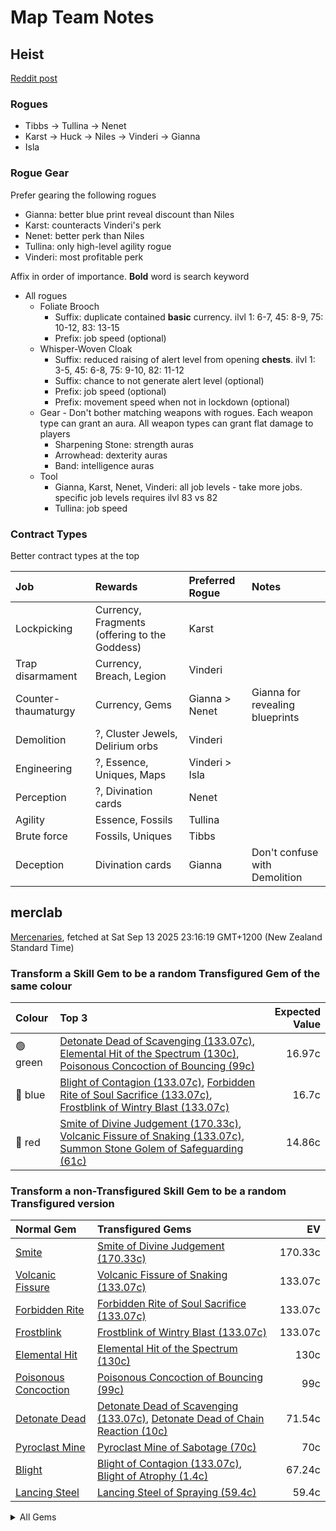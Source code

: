# Map Team Notes

## Heist

[Reddit post](https://www.reddit.com/r/pathofexile/comments/t9l76f/big_guide_to_heist_how_i_made_a_mirror_in_a_week/)

### Rogues

- Tibbs -> Tullina -> Nenet
- Karst -> Huck -> Niles -> Vinderi -> Gianna
- Isla

### Rogue Gear

Prefer gearing the following rogues

- Gianna: better blue print reveal discount than Niles
- Karst: counteracts Vinderi's perk
- Nenet: better perk than Niles
- Tullina: only high-level agility rogue
- Vinderi: most profitable perk

Affix in order of importance. **Bold** word is search keyword

- All rogues
  - Foliate Brooch
    - Suffix: duplicate contained **basic** currency. ilvl 1: 6-7, 45: 8-9, 75:
      10-12, 83: 13-15
    - Prefix: job speed (optional)
  - Whisper-Woven Cloak
    - Suffix: reduced raising of alert level from opening **chests**. ilvl 1:
      3-5, 45: 6-8, 75: 9-10, 82: 11-12
    - Suffix: chance to not generate alert level (optional)
    - Prefix: job speed (optional)
    - Prefix: movement speed when not in lockdown (optional)
  - Gear - Don't bother matching weapons with rogues. Each weapon type can grant
    an aura. All weapon types can grant flat damage to players
    - Sharpening Stone: strength auras
    - Arrowhead: dexterity auras
    - Band: intelligence auras
  - Tool
    - Gianna, Karst, Nenet, Vinderi: all job levels - take more jobs. specific
      job levels requires ilvl 83 vs 82
    - Tullina: job speed

### Contract Types

Better contract types at the top

| Job                 | Rewards                                       | Preferred Rogue | Notes                           |
| :------------------ | :-------------------------------------------- | :-------------- | :------------------------------ |
| Lockpicking         | Currency, Fragments (offering to the Goddess) | Karst           |                                 |
| Trap disarmament    | Currency, Breach, Legion                      | Vinderi         |                                 |
| Counter-thaumaturgy | Currency, Gems                                | Gianna > Nenet  | Gianna for revealing blueprints |
| Demolition          | ?, Cluster Jewels, Delirium orbs              | Vinderi         |                                 |
| Engineering         | ?, Essence, Uniques, Maps                     | Vinderi > Isla  |                                 |
| Perception          | ?, Divination cards                           | Nenet           |                                 |
| Agility             | Essence, Fossils                              | Tullina         |                                 |
| Brute force         | Fossils, Uniques                              | Tibbs           |                                 |
| Deception           | Divination cards                              | Gianna          | Don't confuse with Demolition   |

## merclab

[Mercenaries](https://poe.ninja/economy/mercenaries/skill-gems), fetched at Sat Sep 13 2025 23:16:19 GMT+1200 (New Zealand Standard Time)

### Transform a Skill Gem to be a random Transfigured Gem of the same colour

Colour | Top 3 | Expected Value
:- | :- | -:
🟢 green | [Detonate Dead of Scavenging (133.07c)](https://poe.ninja/economy/mercenaries/skill-gems/detonate-dead-of-scavenging-1), [Elemental Hit of the Spectrum (130c)](https://poe.ninja/economy/mercenaries/skill-gems/elemental-hit-of-the-spectrum-1), [Poisonous Concoction of Bouncing (99c)](https://poe.ninja/economy/mercenaries/skill-gems/poisonous-concoction-of-bouncing-1) | 16.97c
🔵 blue | [Blight of Contagion (133.07c)](https://poe.ninja/economy/mercenaries/skill-gems/blight-of-contagion-1), [Forbidden Rite of Soul Sacrifice (133.07c)](https://poe.ninja/economy/mercenaries/skill-gems/forbidden-rite-of-soul-sacrifice-1), [Frostblink of Wintry Blast (133.07c)](https://poe.ninja/economy/mercenaries/skill-gems/frostblink-of-wintry-blast-1) | 16.7c
🔴 red | [Smite of Divine Judgement (170.33c)](https://poe.ninja/economy/mercenaries/skill-gems/smite-of-divine-judgement-1), [Volcanic Fissure of Snaking (133.07c)](https://poe.ninja/economy/mercenaries/skill-gems/volcanic-fissure-of-snaking-1), [Summon Stone Golem of Safeguarding (61c)](https://poe.ninja/economy/mercenaries/skill-gems/summon-stone-golem-of-safeguarding-1) | 14.86c

### Transform a non-Transfigured Skill Gem to be a random Transfigured version


Normal Gem | Transfigured Gems | EV
 :- | :- | -: 
[Smite](Smite) | [Smite of Divine Judgement (170.33c)](https://poe.ninja/economy/mercenaries/skill-gems/) | 170.33c
[Volcanic Fissure](Volcanic_Fissure) | [Volcanic Fissure of Snaking (133.07c)](https://poe.ninja/economy/mercenaries/skill-gems/) | 133.07c
[Forbidden Rite](Forbidden_Rite) | [Forbidden Rite of Soul Sacrifice (133.07c)](https://poe.ninja/economy/mercenaries/skill-gems/) | 133.07c
[Frostblink](Frostblink) | [Frostblink of Wintry Blast (133.07c)](https://poe.ninja/economy/mercenaries/skill-gems/) | 133.07c
[Elemental Hit](Elemental_Hit) | [Elemental Hit of the Spectrum (130c)](https://poe.ninja/economy/mercenaries/skill-gems/) | 130c
[Poisonous Concoction](Poisonous_Concoction) | [Poisonous Concoction of Bouncing (99c)](https://poe.ninja/economy/mercenaries/skill-gems/) | 99c
[Detonate Dead](Detonate_Dead) | [Detonate Dead of Scavenging (133.07c)](https://poe.ninja/economy/mercenaries/skill-gems/), [Detonate Dead of Chain Reaction (10c)](https://poe.ninja/economy/mercenaries/skill-gems/) | 71.54c
[Pyroclast Mine](Pyroclast_Mine) | [Pyroclast Mine of Sabotage (70c)](https://poe.ninja/economy/mercenaries/skill-gems/) | 70c
[Blight](Blight) | [Blight of Contagion (133.07c)](https://poe.ninja/economy/mercenaries/skill-gems/), [Blight of Atrophy (1.4c)](https://poe.ninja/economy/mercenaries/skill-gems/) | 67.24c
[Lancing Steel](Lancing_Steel) | [Lancing Steel of Spraying (59.4c)](https://poe.ninja/economy/mercenaries/skill-gems/) | 59.4c

<details><summary> All Gems </summary>
Normal Gem | Transfigured Gems | EV
 :- | :- | -: 
[Smite](Smite) | [Smite of Divine Judgement (170.33c)](https://poe.ninja/economy/mercenaries/skill-gems/) | 170.33c
[Volcanic Fissure](Volcanic_Fissure) | [Volcanic Fissure of Snaking (133.07c)](https://poe.ninja/economy/mercenaries/skill-gems/) | 133.07c
[Forbidden Rite](Forbidden_Rite) | [Forbidden Rite of Soul Sacrifice (133.07c)](https://poe.ninja/economy/mercenaries/skill-gems/) | 133.07c
[Frostblink](Frostblink) | [Frostblink of Wintry Blast (133.07c)](https://poe.ninja/economy/mercenaries/skill-gems/) | 133.07c
[Elemental Hit](Elemental_Hit) | [Elemental Hit of the Spectrum (130c)](https://poe.ninja/economy/mercenaries/skill-gems/) | 130c
[Poisonous Concoction](Poisonous_Concoction) | [Poisonous Concoction of Bouncing (99c)](https://poe.ninja/economy/mercenaries/skill-gems/) | 99c
[Detonate Dead](Detonate_Dead) | [Detonate Dead of Scavenging (133.07c)](https://poe.ninja/economy/mercenaries/skill-gems/), [Detonate Dead of Chain Reaction (10c)](https://poe.ninja/economy/mercenaries/skill-gems/) | 71.54c
[Pyroclast Mine](Pyroclast_Mine) | [Pyroclast Mine of Sabotage (70c)](https://poe.ninja/economy/mercenaries/skill-gems/) | 70c
[Blight](Blight) | [Blight of Contagion (133.07c)](https://poe.ninja/economy/mercenaries/skill-gems/), [Blight of Atrophy (1.4c)](https://poe.ninja/economy/mercenaries/skill-gems/) | 67.24c
[Lancing Steel](Lancing_Steel) | [Lancing Steel of Spraying (59.4c)](https://poe.ninja/economy/mercenaries/skill-gems/) | 59.4c
[Firestorm](Firestorm) | [Firestorm of Pelting (100c)](https://poe.ninja/economy/mercenaries/skill-gems/), [Firestorm of Meteors (9c)](https://poe.ninja/economy/mercenaries/skill-gems/) | 54.5c
[Penance Brand](Penance_Brand) | [Penance Brand of Dissipation (100c)](https://poe.ninja/economy/mercenaries/skill-gems/), [Penance Brand of Conduction (5c)](https://poe.ninja/economy/mercenaries/skill-gems/) | 52.5c
[Cyclone](Cyclone) | [Cyclone of Tumult (50c)](https://poe.ninja/economy/mercenaries/skill-gems/) | 50c
[Summon Lightning Golem](Summon_Lightning_Golem) | [Summon Lightning Golem of Hordes (45.8c)](https://poe.ninja/economy/mercenaries/skill-gems/) | 45.8c
[Blink Arrow](Blink_Arrow) | [Blink Arrow of Prismatic Clones (50c)](https://poe.ninja/economy/mercenaries/skill-gems/), [Blink Arrow of Bombarding Clones (30c)](https://poe.ninja/economy/mercenaries/skill-gems/) | 40c
[Mirror Arrow](Mirror_Arrow) | [Mirror Arrow of Bombarding Clones (57.5c)](https://poe.ninja/economy/mercenaries/skill-gems/), [Mirror Arrow of Prismatic Clones (20c)](https://poe.ninja/economy/mercenaries/skill-gems/) | 38.75c
[Summon Stone Golem](Summon_Stone_Golem) | [Summon Stone Golem of Safeguarding (61c)](https://poe.ninja/economy/mercenaries/skill-gems/), [Summon Stone Golem of Hordes (5c)](https://poe.ninja/economy/mercenaries/skill-gems/) | 33c
[Animate Weapon](Animate_Weapon) | [Animate Weapon of Self Reflection (43c)](https://poe.ninja/economy/mercenaries/skill-gems/), [Animate Weapon of Ranged Arms (20c)](https://poe.ninja/economy/mercenaries/skill-gems/) | 31.5c
[Cremation](Cremation) | [Cremation of the Volcano (59.4c)](https://poe.ninja/economy/mercenaries/skill-gems/), [Cremation of Exhuming (3.6c)](https://poe.ninja/economy/mercenaries/skill-gems/) | 31.5c
[Crackling Lance](Crackling_Lance) | [Crackling Lance of Disintegration (50c)](https://poe.ninja/economy/mercenaries/skill-gems/), [Crackling Lance of Branching (11c)](https://poe.ninja/economy/mercenaries/skill-gems/) | 30.5c
[Righteous Fire](Righteous_Fire) | [Righteous Fire of Arcane Devotion (28.4c)](https://poe.ninja/economy/mercenaries/skill-gems/) | 28.4c
[Summon Holy Relic](Summon_Holy_Relic) | [Summon Holy Relic of Conviction (26.4c)](https://poe.ninja/economy/mercenaries/skill-gems/) | 26.4c
[Ethereal Knives](Ethereal_Knives) | [Ethereal Knives of the Massacre (43.5c)](https://poe.ninja/economy/mercenaries/skill-gems/), [Ethereal Knives of Lingering Blades (8.4c)](https://poe.ninja/economy/mercenaries/skill-gems/) | 25.95c
[Lacerate](Lacerate) | [Lacerate of Haemorrhage (40c)](https://poe.ninja/economy/mercenaries/skill-gems/), [Lacerate of Butchering (5c)](https://poe.ninja/economy/mercenaries/skill-gems/) | 22.5c
[Bladefall](Bladefall) | [Bladefall of Volleys (39.5c)](https://poe.ninja/economy/mercenaries/skill-gems/), [Bladefall of Impaling (5c)](https://poe.ninja/economy/mercenaries/skill-gems/) | 22.25c
[Frenzy](Frenzy) | [Frenzy of Onslaught (20c)](https://poe.ninja/economy/mercenaries/skill-gems/) | 20c
[Flame Surge](Flame_Surge) | [Flame Surge of Combusting (20c)](https://poe.ninja/economy/mercenaries/skill-gems/) | 20c
[Kinetic Blast](Kinetic_Blast) | [Kinetic Blast of Clustering (19.8c)](https://poe.ninja/economy/mercenaries/skill-gems/) | 19.8c
[Purifying Flame](Purifying_Flame) | [Purifying Flame of Revelations (18c)](https://poe.ninja/economy/mercenaries/skill-gems/) | 18c
[Viper Strike](Viper_Strike) | [Viper Strike of the Mamba (17.5c)](https://poe.ninja/economy/mercenaries/skill-gems/) | 17.5c
[Spark](Spark) | [Spark of the Nova (30c)](https://poe.ninja/economy/mercenaries/skill-gems/), [Spark of Unpredictability (5c)](https://poe.ninja/economy/mercenaries/skill-gems/) | 17.5c
[Flicker Strike](Flicker_Strike) | [Flicker Strike of Power (15c)](https://poe.ninja/economy/mercenaries/skill-gems/) | 15c
[Summon Carrion Golem](Summon_Carrion_Golem) | [Summon Carrion Golem of Hordes (19c)](https://poe.ninja/economy/mercenaries/skill-gems/), [Summon Carrion Golem of Scavenging (10c)](https://poe.ninja/economy/mercenaries/skill-gems/) | 14.5c
[Summon Skeletons](Summon_Skeletons) | [Summon Skeletons of Mages (15.5c)](https://poe.ninja/economy/mercenaries/skill-gems/), [Summon Skeletons of Archers (10c)](https://poe.ninja/economy/mercenaries/skill-gems/) | 12.75c
[Ball Lightning](Ball_Lightning) | [Ball Lightning of Orbiting (20c)](https://poe.ninja/economy/mercenaries/skill-gems/), [Ball Lightning of Static (5c)](https://poe.ninja/economy/mercenaries/skill-gems/) | 12.5c
[Toxic Rain](Toxic_Rain) | [Toxic Rain of Withering (20c)](https://poe.ninja/economy/mercenaries/skill-gems/), [Toxic Rain of Sporeburst (4.08c)](https://poe.ninja/economy/mercenaries/skill-gems/) | 12.04c
[Ice Nova](Ice_Nova) | [Ice Nova of Frostbolts (13.8c)](https://poe.ninja/economy/mercenaries/skill-gems/), [Ice Nova of Deep Freeze (8c)](https://poe.ninja/economy/mercenaries/skill-gems/) | 10.9c
[Kinetic Bolt](Kinetic_Bolt) | [Kinetic Bolt of Fragmentation (10.6c)](https://poe.ninja/economy/mercenaries/skill-gems/) | 10.6c
[Summon Raging Spirit](Summon_Raging_Spirit) | [Summon Raging Spirit of Enormity (10.6c)](https://poe.ninja/economy/mercenaries/skill-gems/) | 10.6c
[Tornado](Tornado) | [Tornado of Elemental Turbulence (24.5c)](https://poe.ninja/economy/mercenaries/skill-gems/), [Tornado Shot of Cloudburst (5c)](https://poe.ninja/economy/mercenaries/skill-gems/), [Tornado Shot (1.13c)](https://poe.ninja/economy/mercenaries/skill-gems/) | 10.21c
[Discharge](Discharge) | [Discharge of Misery (10c)](https://poe.ninja/economy/mercenaries/skill-gems/) | 10c
[Ice Spear](Ice_Spear) | [Ice Spear of Splitting (10c)](https://poe.ninja/economy/mercenaries/skill-gems/) | 10c
[Lightning Conduit](Lightning_Conduit) | [Lightning Conduit of the Heavens (10c)](https://poe.ninja/economy/mercenaries/skill-gems/) | 10c
[Lightning Trap](Lightning_Trap) | [Lightning Trap of Sparking (10c)](https://poe.ninja/economy/mercenaries/skill-gems/) | 10c
[Power Siphon](Power_Siphon) | [Power Siphon of the Archmage (10c)](https://poe.ninja/economy/mercenaries/skill-gems/) | 10c
[Raise Zombie](Raise_Zombie) | [Raise Zombie of Slamming (10c)](https://poe.ninja/economy/mercenaries/skill-gems/), [Raise Zombie of Falling (10c)](https://poe.ninja/economy/mercenaries/skill-gems/) | 10c
[Vortex](Vortex) | [Vortex of Projection (10c)](https://poe.ninja/economy/mercenaries/skill-gems/) | 10c
[Flameblast](Flameblast) | [Flameblast of Celerity (15.9c)](https://poe.ninja/economy/mercenaries/skill-gems/), [Flameblast of Contraction (4c)](https://poe.ninja/economy/mercenaries/skill-gems/) | 9.95c
[Scourge Arrow](Scourge_Arrow) | [Scourge Arrow of Menace (9.9c)](https://poe.ninja/economy/mercenaries/skill-gems/) | 9.9c
[Summon Chaos Golem](Summon_Chaos_Golem) | [Summon Chaos Golem of the Maelström (11c)](https://poe.ninja/economy/mercenaries/skill-gems/), [Summon Chaos Golem of Hordes (8.5c)](https://poe.ninja/economy/mercenaries/skill-gems/) | 9.75c
[Soulrend](Soulrend) | [Soulrend of Reaping (10c)](https://poe.ninja/economy/mercenaries/skill-gems/), [Soulrend of the Spiral (8.5c)](https://poe.ninja/economy/mercenaries/skill-gems/) | 9.25c
[Fire Trap](Fire_Trap) | [Fire Trap of Blasting (9c)](https://poe.ninja/economy/mercenaries/skill-gems/) | 9c
[Storm Brand](Storm_Brand) | [Storm Brand of Indecision (9c)](https://poe.ninja/economy/mercenaries/skill-gems/) | 9c
[Bane](Bane) | [Bane of Condemnation (8.8c)](https://poe.ninja/economy/mercenaries/skill-gems/) | 8.8c
[Void Sphere](Void_Sphere) | [Void Sphere of Rending (8.6c)](https://poe.ninja/economy/mercenaries/skill-gems/) | 8.6c
[Volatile Dead](Volatile_Dead) | [Volatile Dead of Confinement (10c)](https://poe.ninja/economy/mercenaries/skill-gems/), [Volatile Dead of Seething (5c)](https://poe.ninja/economy/mercenaries/skill-gems/) | 7.5c
[Lightning Spire Trap](Lightning_Spire_Trap) | [Lightning Spire Trap of Zapping (10c)](https://poe.ninja/economy/mercenaries/skill-gems/), [Lightning Spire Trap of Overloading (5c)](https://poe.ninja/economy/mercenaries/skill-gems/) | 7.5c
[Molten Strike](Molten_Strike) | [Molten Strike of the Zenith (7.2c)](https://poe.ninja/economy/mercenaries/skill-gems/) | 7.2c
[Divine Ire](Divine_Ire) | [Divine Ire of Holy Lightning (10c)](https://poe.ninja/economy/mercenaries/skill-gems/), [Divine Ire of Disintegration (4.2c)](https://poe.ninja/economy/mercenaries/skill-gems/) | 7.1c
[Storm Rain](Storm_Rain) | [Storm Rain of the Fence (9.1c)](https://poe.ninja/economy/mercenaries/skill-gems/), [Storm Rain of the Conduit (5c)](https://poe.ninja/economy/mercenaries/skill-gems/) | 7.05c
[Contagion](Contagion) | [Contagion of Subsiding (11c)](https://poe.ninja/economy/mercenaries/skill-gems/), [Contagion of Transference (3c)](https://poe.ninja/economy/mercenaries/skill-gems/) | 7c
[Icicle Mine](Icicle_Mine) | [Icicle Mine of Fanning (9c)](https://poe.ninja/economy/mercenaries/skill-gems/), [Icicle Mine of Sabotage (5c)](https://poe.ninja/economy/mercenaries/skill-gems/) | 7c
[Summon Flame Golem](Summon_Flame_Golem) | [Summon Flame Golem of Hordes (10c)](https://poe.ninja/economy/mercenaries/skill-gems/), [Summon Flame Golem of the Meteor (3.6c)](https://poe.ninja/economy/mercenaries/skill-gems/) | 6.8c
[Double Strike](Double_Strike) | [Double Strike of Momentum (10c)](https://poe.ninja/economy/mercenaries/skill-gems/), [Double Strike of Impaling (3.6c)](https://poe.ninja/economy/mercenaries/skill-gems/) | 6.8c
[Hexblast](Hexblast) | [Hexblast of Havoc (9.3c)](https://poe.ninja/economy/mercenaries/skill-gems/), [Hexblast of Contradiction (4c)](https://poe.ninja/economy/mercenaries/skill-gems/) | 6.65c
[Ground Slam](Ground_Slam) | [Ground Slam of Earthshaking (6.5c)](https://poe.ninja/economy/mercenaries/skill-gems/) | 6.5c
[Arc](Arc) | [Arc of Oscillating (15.3c)](https://poe.ninja/economy/mercenaries/skill-gems/), [Arc of Surging (10.4c)](https://poe.ninja/economy/mercenaries/skill-gems/), [Arcanist Brand (3c)](https://poe.ninja/economy/mercenaries/skill-gems/), [Arctic Armour (2c)](https://poe.ninja/economy/mercenaries/skill-gems/), [Arcane Cloak (1c)](https://poe.ninja/economy/mercenaries/skill-gems/) | 6.34c
[Incinerate](Incinerate) | [Incinerate of Venting (10c)](https://poe.ninja/economy/mercenaries/skill-gems/), [Incinerate of Expanse (2.5c)](https://poe.ninja/economy/mercenaries/skill-gems/) | 6.25c
[Rain of Arrows](Rain_of_Arrows) | [Rain of Arrows of Saturation (9.6c)](https://poe.ninja/economy/mercenaries/skill-gems/), [Rain of Arrows of Artillery (2.6c)](https://poe.ninja/economy/mercenaries/skill-gems/) | 6.1c
[Cold Snap](Cold_Snap) | [Cold Snap of Power (6.1c)](https://poe.ninja/economy/mercenaries/skill-gems/) | 6.1c
[Stormbind](Stormbind) | [Stormbind of Teleportation (5.8c)](https://poe.ninja/economy/mercenaries/skill-gems/) | 5.8c
[Lightning Strike](Lightning_Strike) | [Lightning Strike of Arcing (5.6c)](https://poe.ninja/economy/mercenaries/skill-gems/) | 5.6c
[Eye of Winter](Eye_of_Winter) | [Eye of Winter of Transience (7.6c)](https://poe.ninja/economy/mercenaries/skill-gems/), [Eye of Winter of Finality (3.4c)](https://poe.ninja/economy/mercenaries/skill-gems/) | 5.5c
[Glacial Cascade](Glacial_Cascade) | [Glacial Cascade of the Fissure (5.4c)](https://poe.ninja/economy/mercenaries/skill-gems/) | 5.4c
[Ice Trap](Ice_Trap) | [Ice Trap of Hollowness (5.3c)](https://poe.ninja/economy/mercenaries/skill-gems/) | 5.3c
[Blade Blast](Blade_Blast) | [Blade Blast of Unloading (5.6c)](https://poe.ninja/economy/mercenaries/skill-gems/), [Blade Blast of Dagger Detonation (5c)](https://poe.ninja/economy/mercenaries/skill-gems/) | 5.3c
[Summon Ice Golem](Summon_Ice_Golem) | [Summon Ice Golem of Shattering (5.5c)](https://poe.ninja/economy/mercenaries/skill-gems/), [Summon Ice Golem of Hordes (5c)](https://poe.ninja/economy/mercenaries/skill-gems/) | 5.25c
[Animate Guardian](Animate_Guardian) | [Animate Guardian of Smiting (5c)](https://poe.ninja/economy/mercenaries/skill-gems/) | 5c
[Leap Slam](Leap_Slam) | [Leap Slam of Groundbreaking (5c)](https://poe.ninja/economy/mercenaries/skill-gems/) | 5c
[Blade Flurry](Blade_Flurry) | [Blade Flurry of Incision (5c)](https://poe.ninja/economy/mercenaries/skill-gems/) | 5c
[Burning Arrow](Burning_Arrow) | [Burning Arrow of Vigour (5c)](https://poe.ninja/economy/mercenaries/skill-gems/) | 5c
[Caustic Arrow](Caustic_Arrow) | [Caustic Arrow of Poison (5c)](https://poe.ninja/economy/mercenaries/skill-gems/) | 5c
[Dual Strike](Dual_Strike) | [Dual Strike of Ambidexterity (5c)](https://poe.ninja/economy/mercenaries/skill-gems/) | 5c
[Frost Blades](Frost_Blades) | [Frost Blades of Katabasis (5c)](https://poe.ninja/economy/mercenaries/skill-gems/) | 5c
[Puncture](Puncture) | [Puncture of Shanking (5c)](https://poe.ninja/economy/mercenaries/skill-gems/) | 5c
[Shrapnel Ballista](Shrapnel_Ballista) | [Shrapnel Ballista of Steel (5c)](https://poe.ninja/economy/mercenaries/skill-gems/) | 5c
[Bodyswap](Bodyswap) | [Bodyswap of Sacrifice (5c)](https://poe.ninja/economy/mercenaries/skill-gems/) | 5c
[Flame Dash](Flame_Dash) | [Flame Dash of Return (5c)](https://poe.ninja/economy/mercenaries/skill-gems/) | 5c
[Frost Bomb](Frost_Bomb) | [Frost Bomb of Instability (5c)](https://poe.ninja/economy/mercenaries/skill-gems/), [Frost Bomb of Forthcoming (5c)](https://poe.ninja/economy/mercenaries/skill-gems/) | 5c
[Galvanic Field](Galvanic_Field) | [Galvanic Field of Intensity (5c)](https://poe.ninja/economy/mercenaries/skill-gems/) | 5c
[Lightning Tendrils](Lightning_Tendrils) | [Lightning Tendrils of Escalation (5c)](https://poe.ninja/economy/mercenaries/skill-gems/), [Lightning Tendrils of Eccentricity (5c)](https://poe.ninja/economy/mercenaries/skill-gems/) | 5c
[Scorching Ray](Scorching_Ray) | [Scorching Ray of Immolation (5c)](https://poe.ninja/economy/mercenaries/skill-gems/) | 5c
[Raise Spectre](Raise_Spectre) | [Raise Spectre of Transience (4.9c)](https://poe.ninja/economy/mercenaries/skill-gems/) | 4.9c
[Summon Reaper](Summon_Reaper) | [Summon Reaper of Revenants (7.6c)](https://poe.ninja/economy/mercenaries/skill-gems/), [Summon Reaper of Eviscerating (2.2c)](https://poe.ninja/economy/mercenaries/skill-gems/) | 4.9c
[Armageddon Brand](Armageddon_Brand) | [Armageddon Brand of Recall (5.5c)](https://poe.ninja/economy/mercenaries/skill-gems/), [Armageddon Brand of Volatility (4c)](https://poe.ninja/economy/mercenaries/skill-gems/) | 4.75c
[Bear Trap](Bear_Trap) | [Bear Trap of Skewers (4.6c)](https://poe.ninja/economy/mercenaries/skill-gems/) | 4.6c
[Siege Ballista](Siege_Ballista) | [Siege Ballista of Splintering (4.6c)](https://poe.ninja/economy/mercenaries/skill-gems/) | 4.6c
[Boneshatter](Boneshatter) | [Boneshatter of Carnage (5c)](https://poe.ninja/economy/mercenaries/skill-gems/), [Boneshatter of Complex Trauma (4c)](https://poe.ninja/economy/mercenaries/skill-gems/) | 4.5c
[Essence Drain](Essence_Drain) | [Essence Drain of Desperation (5.3c)](https://poe.ninja/economy/mercenaries/skill-gems/), [Essence Drain of Wickedness (3.6c)](https://poe.ninja/economy/mercenaries/skill-gems/) | 4.45c
[Artillery Ballista](Artillery_Ballista) | [Artillery Ballista of Cross Strafe (5c)](https://poe.ninja/economy/mercenaries/skill-gems/), [Artillery Ballista of Focus Fire (3.76c)](https://poe.ninja/economy/mercenaries/skill-gems/) | 4.38c
[Ice Shot](Ice_Shot) | [Ice Shot of Penetration (4.2c)](https://poe.ninja/economy/mercenaries/skill-gems/) | 4.2c
[Rage Vortex](Rage_Vortex) | [Rage Vortex of Berserking (4c)](https://poe.ninja/economy/mercenaries/skill-gems/) | 4c
[Tectonic Slam](Tectonic_Slam) | [Tectonic Slam of Cataclysm (4c)](https://poe.ninja/economy/mercenaries/skill-gems/) | 4c
[Consecrated Path](Consecrated_Path) | [Consecrated Path of Endurance (4c)](https://poe.ninja/economy/mercenaries/skill-gems/) | 4c
[Infernal Blow](Infernal_Blow) | [Infernal Blow of Immolation (4c)](https://poe.ninja/economy/mercenaries/skill-gems/) | 4c
[Lightning Arrow](Lightning_Arrow) | [Lightning Arrow of Electrocution (4c)](https://poe.ninja/economy/mercenaries/skill-gems/) | 4c
[Barrage](Barrage) | [Barrage of Volley Fire (4c)](https://poe.ninja/economy/mercenaries/skill-gems/) | 4c
[Snipe](Snipe) | [Sniper's Mark (4c)](https://poe.ninja/economy/mercenaries/skill-gems/) | 4c
[Wild Strike](Wild_Strike) | [Wild Strike of Extremes (3.8c)](https://poe.ninja/economy/mercenaries/skill-gems/) | 3.8c
[Blade Vortex](Blade_Vortex) | [Blade Vortex of the Scythe (3.8c)](https://poe.ninja/economy/mercenaries/skill-gems/) | 3.8c
[Frozen Legion](Frozen_Legion) | [Frozen Legion of Rallying (3.2c)](https://poe.ninja/economy/mercenaries/skill-gems/) | 3.2c
[Earthshatter](Earthshatter) | [Earthshatter of Prominence (5c)](https://poe.ninja/economy/mercenaries/skill-gems/), [Earthshatter of Fragility (1.1c)](https://poe.ninja/economy/mercenaries/skill-gems/) | 3.05c
[Earthquake](Earthquake) | [Earthquake of Amplification (3c)](https://poe.ninja/economy/mercenaries/skill-gems/) | 3c
[Glacial Hammer](Glacial_Hammer) | [Glacial Hammer of Shattering (3c)](https://poe.ninja/economy/mercenaries/skill-gems/) | 3c
[Ice Crash](Ice_Crash) | [Ice Crash of Cadence (3c)](https://poe.ninja/economy/mercenaries/skill-gems/) | 3c
[Absolution](Absolution) | [Absolution of Inspiring (3c)](https://poe.ninja/economy/mercenaries/skill-gems/) | 3c
[Holy Flame Totem](Holy_Flame_Totem) | [Holy Flame Totem of Ire (3c)](https://poe.ninja/economy/mercenaries/skill-gems/) | 3c
[Shield Crush](Shield_Crush) | [Shield Crush of the Chieftain (3c)](https://poe.ninja/economy/mercenaries/skill-gems/) | 3c
[Bladestorm](Bladestorm) | [Bladestorm of Uncertainty (3c)](https://poe.ninja/economy/mercenaries/skill-gems/) | 3c
[Blade Trap](Blade_Trap) | [Blade Trap of Laceration (5c)](https://poe.ninja/economy/mercenaries/skill-gems/), [Blade Trap of Greatswords (1c)](https://poe.ninja/economy/mercenaries/skill-gems/) | 3c
[Explosive Trap](Explosive_Trap) | [Explosive Trap of Magnitude (5c)](https://poe.ninja/economy/mercenaries/skill-gems/), [Explosive Trap of Shrapnel (1c)](https://poe.ninja/economy/mercenaries/skill-gems/) | 3c
[Wither](Wither) | [Withering Step (3c)](https://poe.ninja/economy/mercenaries/skill-gems/) | 3c
[Perforate](Perforate) | [Perforate of Duality (3.9c)](https://poe.ninja/economy/mercenaries/skill-gems/), [Perforate of Bloodshed (2c)](https://poe.ninja/economy/mercenaries/skill-gems/) | 2.95c
[Spectral Throw](Spectral_Throw) | [Spectral Throw of Materialising (2.9c)](https://poe.ninja/economy/mercenaries/skill-gems/) | 2.9c
[Shattering Steel](Shattering_Steel) | [Shattering Steel of Ammunition (2.8c)](https://poe.ninja/economy/mercenaries/skill-gems/) | 2.8c
[Sunder](Sunder) | [Sunder of Earthbreaking (2.7c)](https://poe.ninja/economy/mercenaries/skill-gems/) | 2.7c
[Galvanic Arrow](Galvanic_Arrow) | [Galvanic Arrow of Surging (3.6c)](https://poe.ninja/economy/mercenaries/skill-gems/), [Galvanic Arrow of Energy (1.8c)](https://poe.ninja/economy/mercenaries/skill-gems/) | 2.7c
[Spectral Shield Throw](Spectral_Shield_Throw) | [Spectral Shield Throw of Shattering (2.7c)](https://poe.ninja/economy/mercenaries/skill-gems/) | 2.7c
[Seismic Trap](Seismic_Trap) | [Seismic Trap of Swells (2.6c)](https://poe.ninja/economy/mercenaries/skill-gems/) | 2.6c
[Exsanguinate](Exsanguinate) | [Exsanguinate of Transmission (2c)](https://poe.ninja/economy/mercenaries/skill-gems/) | 2c
[Dominating Blow](Dominating_Blow) | [Dominating Blow of Inspiring (2c)](https://poe.ninja/economy/mercenaries/skill-gems/) | 2c
[Splitting Steel](Splitting_Steel) | [Splitting Steel of Ammunition (1.9c)](https://poe.ninja/economy/mercenaries/skill-gems/) | 1.9c
[Cleave](Cleave) | [Cleave of Rage (1c)](https://poe.ninja/economy/mercenaries/skill-gems/) | 1c
[Split Arrow](Split_Arrow) | [Split Arrow of Splitting (1c)](https://poe.ninja/economy/mercenaries/skill-gems/) | 1c
[Reave](Reave) | [Reave of Refraction (1c)](https://poe.ninja/economy/mercenaries/skill-gems/) | 1c
[Explosive Concoction](Explosive_Concoction) | [Explosive Concoction of Destruction (1c)](https://poe.ninja/economy/mercenaries/skill-gems/) | 1c
</details>